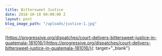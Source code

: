 ```yaml
---
title: Bittersweet Justice
date: 2018-10-18 00:00:00 Z
layout: post
blog_image_path: "/uploads/justice-1.jpg"
---
```


[https://progressive.org/dispatches/court-delivers-bittersweet-justice-in-guatemala-181016/](https://progressive.org/dispatches/court-delivers-bittersweet-justice-in-guatemala-181016/){: target="_blank"}